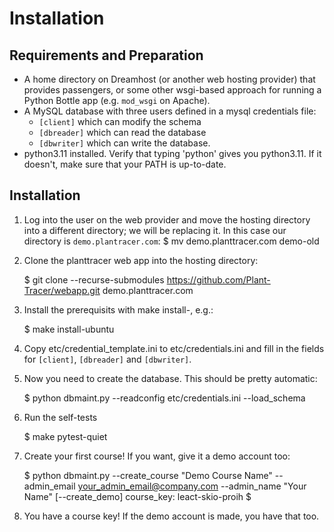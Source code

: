 Installation
============

Requirements and Preparation
----------------------------
* A home directory on Dreamhost (or another web hosting provider) that provides passengers, or some other wsgi-based approach for running a Python Bottle app (e.g. `mod_wsgi` on Apache).
* A MySQL database with three users defined in a mysql credentials file:
  * `[client]` which can modify the schema
  * `[dbreader]` which can read the database
  * `[dbwriter]` which can write the database.
* python3.11 installed. Verify that typing 'python' gives you python3.11. If it doesn't, make sure that your PATH is up-to-date.

Installation
------------
1. Log into the user on the web provider and move the hosting directory into a different directory; we will be replacing it. In this case our directory is `demo.plantracer.com`:
    $ mv demo.planttracer.com demo-old

2. Clone the planttracer web app into the hosting directory:

    $ git clone --recurse-submodules https://github.com/Plant-Tracer/webapp.git demo.planttracer.com

3. Install the prerequisits with make install-<your-os>, e.g.:

    $ make install-ubuntu

4. Copy etc/credential_template.ini to etc/credentials.ini and fill in the fields for `[client]`, `[dbreader]` and `[dbwriter]`.

5. Now you need to create the database. This should be pretty automatic:

   $ python dbmaint.py --readconfig etc/credentials.ini --load_schema

6. Run the self-tests

   $ make pytest-quiet

7. Create your first course! If you want, give it a demo account too:

   $ python dbmaint.py --create_course "Demo Course Name" --admin_email your_admin_email@company.com --admin_name "Your Name" [--create_demo]
   course_key: leact-skio-proih
   $

8. You have a course key! If the demo account is made, you have that too.